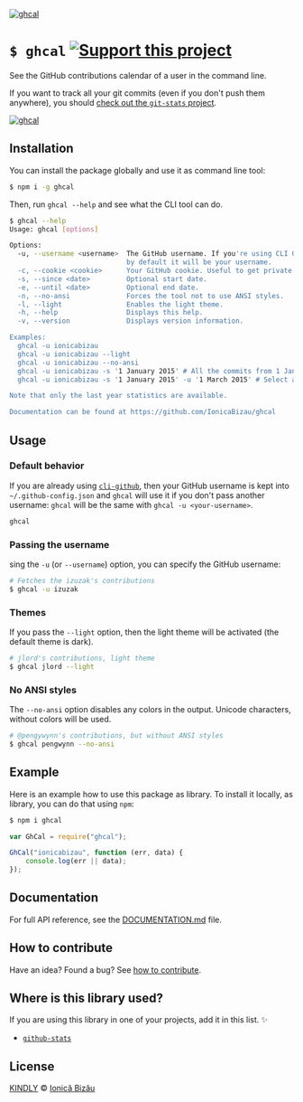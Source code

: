 [![ghcal](http://i.imgur.com/yzElGZN.png)](#)

# `$ ghcal` [![Support this project][donate-now]][paypal-donations]

See the GitHub contributions calendar of a user in the command line.

If you want to track all your git commits (even if you don't push them anywhere), you should [check out the `git-stats` project](https://github.com/IonicaBizau/git-stats).

[![ghcal](http://i.imgur.com/OhgCb8o.png)](#)

## Installation

You can install the package globally and use it as command line tool:

```sh
$ npm i -g ghcal
```

Then, run `ghcal --help` and see what the CLI tool can do.

```sh
$ ghcal --help
Usage: ghcal [options]

Options:
  -u, --username <username>  The GitHub username. If you're using CLI GitHub,
                             by default it will be your username.            
  -c, --cookie <cookie>      Your GitHub cookie. Useful to get private stats.
  -s, --since <date>         Optional start date.                            
  -e, --until <date>         Optional end date.                              
  -n, --no-ansi              Forces the tool not to use ANSI styles.         
  -l, --light                Enables the light theme.                        
  -h, --help                 Displays this help.                             
  -v, --version              Displays version information.                   

Examples:
  ghcal -u ionicabizau
  ghcal -u ionicabizau --light
  ghcal -u ionicabizau --no-ansi
  ghcal -u ionicabizau -s '1 January 2015' # All the commits from 1 January 2015 to now
  ghcal -u ionicabizau -s '1 January 2015' -u '1 March 2015' # Select a time range

Note that only the last year statistics are available.

Documentation can be found at https://github.com/IonicaBizau/ghcal
```

## Usage
### Default behavior

If you are already using [`cli-github`](https://github.com/IonicaBizau/cli-github), then your GitHub username is kept into `~/.github-config.json` and `ghcal` will use it if you don't pass another username: `ghcal` will be the same with `ghcal -u <your-username>`.

```sh
ghcal
```
### Passing the username

 sing the `-u` (or `--username`) option, you can specify the GitHub username:

```sh
# Fetches the izuzak's contributions
$ ghcal -u izuzak
```
### Themes

If you pass the `--light` option, then the light theme will be activated (the default theme is dark).

```sh
# jlord's contributions, light theme
$ ghcal jlord --light
```
### No ANSI styles

The `--no-ansi` option disables any colors in the output. Unicode characters, without colors will be used.

```sh
# @pengywynn's contributions, but without ANSI styles
$ ghcal pengwynn --no-ansi
```

## Example

Here is an example how to use this package as library. To install it locally, as library, you can do that using `npm`:

```sh
$ npm i ghcal
```

```js
var GhCal = require("ghcal");

GhCal("ionicabizau", function (err, data) {
    console.log(err || data);
});
```

## Documentation

For full API reference, see the [DOCUMENTATION.md][docs] file.

## How to contribute
Have an idea? Found a bug? See [how to contribute][contributing].

## Where is this library used?
If you are using this library in one of your projects, add it in this list. :sparkles:

 - [`github-stats`](https://github.com/IonicaBizau/github-stats)

## License

[KINDLY][license] © [Ionică Bizău][website]

[license]: http://ionicabizau.github.io/kindly-license/?author=Ionic%C4%83%20Biz%C4%83u%20%3Cbizauionica@gmail.com%3E&year=2015

[website]: http://ionicabizau.net
[paypal-donations]: https://www.paypal.com/cgi-bin/webscr?cmd=_s-xclick&hosted_button_id=RVXDDLKKLQRJW
[donate-now]: http://i.imgur.com/6cMbHOC.png

[contributing]: /CONTRIBUTING.md
[docs]: /DOCUMENTATION.md